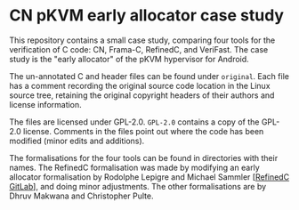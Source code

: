 # CN pKVM early allocator case study

This repository contains a small case study, comparing four tools for
the verification of C code: CN, Frama-C, RefinedC, and VeriFast. The
case study is the "early allocator" of the pKVM hypervisor for
Android.

The un-annotated C and header files can be found under
`original`. Each file has a comment recording the original source code
location in the Linux source tree, retaining the original copyright
headers of their authors and license information. 

The files are licensed under GPL-2.0. `GPL-2.0` contains a copy of the GPL-2.0
license. Comments in the files point out where the code has been
modified (minor edits and additions).

The formalisations for the four tools can be found in directories with
their names. The RefinedC formalisation was made by modifying an early
allocator formalisation by Rodolphe Lepigre and Michael Sammler
[[RefinedC
GitLab](https://gitlab.mpi-sws.org/iris/refinedc/-/tree/master/linux/pkvm)],
and doing minor adjustments. The other formalisations are by Dhruv Makwana
and Christopher Pulte.
